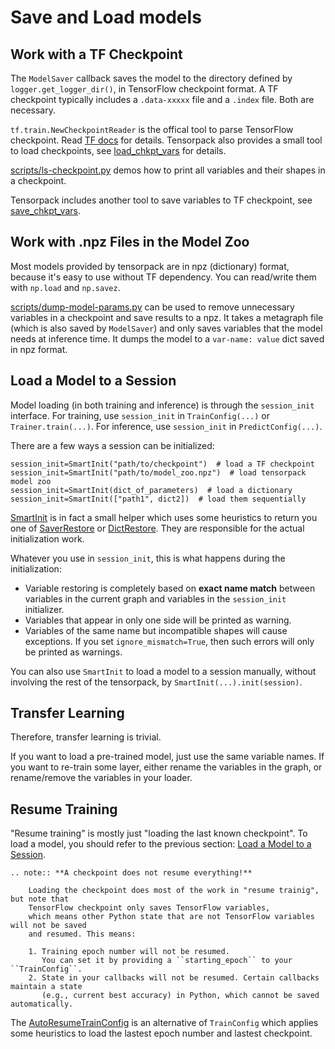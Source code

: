 
# Save and Load models

## Work with a TF Checkpoint

The `ModelSaver` callback saves the model to the directory defined by `logger.get_logger_dir()`,
in TensorFlow checkpoint format.
A TF checkpoint typically includes a `.data-xxxxx` file and a `.index` file.
Both are necessary.

`tf.train.NewCheckpointReader` is the offical tool to parse TensorFlow checkpoint.
Read [TF docs](https://www.tensorflow.org/api_docs/python/tf/train/NewCheckpointReader) for details.
Tensorpack also provides a small tool to load checkpoints, see
[load_chkpt_vars](../modules/tfutils.html#tensorpack.tfutils.varmanip.load_chkpt_vars)
for details.

[scripts/ls-checkpoint.py](../scripts/ls-checkpoint.py)
demos how to print all variables and their shapes in a checkpoint.

Tensorpack includes another tool to save variables to TF checkpoint, see
[save_chkpt_vars](../modules/tfutils.html#tensorpack.tfutils.varmanip.save_chkpt_vars).

## Work with .npz Files in the Model Zoo

Most models provided by tensorpack are in npz (dictionary) format,
because it's easy to use without TF dependency.
You can read/write them with `np.load` and `np.savez`.

[scripts/dump-model-params.py](../scripts/dump-model-params.py) can be used to remove unnecessary variables in a checkpoint
and save results to a npz.
It takes a metagraph file (which is also saved by `ModelSaver`) and only saves variables that the model needs at inference time.
It dumps the model to a `var-name: value` dict saved in npz format.

## Load a Model to a Session

Model loading (in both training and inference) is through the `session_init` interface.
For training, use `session_init` in `TrainConfig(...)` or `Trainer.train(...)`.
For inference, use `session_init` in `PredictConfig(...)`.

There are a few ways a session can be initialized:
```
session_init=SmartInit("path/to/checkpoint")  # load a TF checkpoint
session_init=SmartInit("path/to/model_zoo.npz")  # load tensorpack model zoo
session_init=SmartInit(dict_of_parameters)  # load a dictionary
session_init=SmartInit(["path1", dict2])  # load them sequentially
```

[SmartInit](../modules/tfutils.html#tensorpack.tfutils.sessinit.SmartInit)
is in fact a small helper which uses some heuristics to return you one of 
[SaverRestore](../modules/tfutils.html#tensorpack.tfutils.sessinit.SaverRestore) or
[DictRestore](../modules/tfutils.html#tensorpack.tfutils.sessinit.DictRestore).
They are responsible for the actual initialization work.

Whatever you use in `session_init`, this is what happens during the initialization:

* Variable restoring is completely based on __exact name match__ between
	variables in the current graph and variables in the `session_init` initializer.
* Variables that appear in only one side will be printed as warning.
* Variables of the same name but incompatible shapes will cause exceptions.
  If you set `ignore_mismatch=True`, then such errors will only be printed as warnings.
  
You can also use `SmartInit` to load a model to a session manually,
without involving the rest of the tensorpack, by `SmartInit(...).init(session)`.

## Transfer Learning

Therefore, transfer learning is trivial.

If you want to load a pre-trained model, just use the same variable names.
If you want to re-train some layer, either rename the variables in the
graph, or rename/remove the variables in your loader.


## Resume Training

"Resume training" is mostly just "loading the last known checkpoint".
To load a model, you should refer to the previous section: [Load a Model to a Session](#load-a-model-to-a-session).

```eval_rst
.. note:: **A checkpoint does not resume everything!**

    Loading the checkpoint does most of the work in "resume trainig", but note that
    TensorFlow checkpoint only saves TensorFlow variables,
    which means other Python state that are not TensorFlow variables will not be saved
    and resumed. This means:

    1. Training epoch number will not be resumed.
       You can set it by providing a ``starting_epoch`` to your ``TrainConfig``.
    2. State in your callbacks will not be resumed. Certain callbacks maintain a state
       (e.g., current best accuracy) in Python, which cannot be saved automatically.
```

The [AutoResumeTrainConfig](../modules/train.html#tensorpack.train.AutoResumeTrainConfig)
is an alternative of `TrainConfig` which applies some heuristics to load the lastest epoch number and lastest checkpoint.
